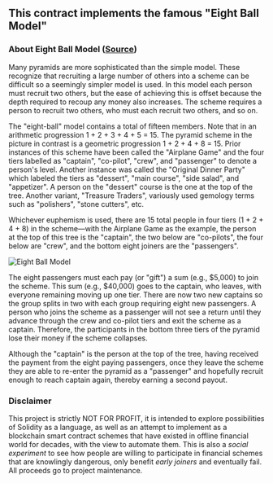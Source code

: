 ## This contract implements the famous "Eight Ball Model"

### About Eight Ball Model ([Source](https://en.wikipedia.org/wiki/Pyramid_scheme#The_.22eight_ball.22_model))

Many pyramids are more sophisticated than the simple model. These recognize that recruiting a large number of others into a scheme can be difficult so a seemingly simpler model is used. In this model each person must recruit two others, but the ease of achieving this is offset because the depth required to recoup any money also increases. The scheme requires a person to recruit two others, who must each recruit two others, and so on.


The "eight-ball" model contains a total of fifteen members. Note that in an arithmetic progression 1 + 2 + 3 + 4 + 5 = 15. The pyramid scheme in the picture in contrast is a geometric progression 1 + 2 + 4 + 8 = 15.
Prior instances of this scheme have been called the "Airplane Game" and the four tiers labelled as "captain", "co-pilot", "crew", and "passenger" to denote a person's level. Another instance was called the "Original Dinner Party" which labeled the tiers as "dessert", "main course", "side salad", and "appetizer". A person on the "dessert" course is the one at the top of the tree. Another variant, "Treasure Traders", variously used gemology terms such as "polishers", "stone cutters", etc.

Whichever euphemism is used, there are 15 total people in four tiers (1 + 2 + 4 + 8) in the scheme—with the Airplane Game as the example, the person at the top of this tree is the "captain", the two below are "co-pilots", the four below are "crew", and the bottom eight joiners are the "passengers".

![Eight Ball Model](http://i.imgur.com/1PeHbiU.png)

The eight passengers must each pay (or "gift") a sum (e.g., $5,000) to join the scheme. This sum (e.g., $40,000) goes to the captain, who leaves, with everyone remaining moving up one tier. There are now two new captains so the group splits in two with each group requiring eight new passengers. A person who joins the scheme as a passenger will not see a return until they advance through the crew and co-pilot tiers and exit the scheme as a captain. Therefore, the participants in the bottom three tiers of the pyramid lose their money if the scheme collapses.

Although the "captain" is the person at the top of the tree, having received the payment from the eight paying passengers, once they leave the scheme they are able to re-enter the pyramid as a "passenger" and hopefully recruit enough to reach captain again, thereby earning a second payout.

### Disclaimer
This project is strictly NOT FOR PROFIT, it is intended to explore possibilities of Solidity as a language,
as well as an attempt to implement as a blockchain smart contract schemes that have existed in offline financial world for decades, with the view to automate them. This is also a *social experiment* to see how people are willing to participate in financial schemes that are knowlingly dangerous, only benefit *early joiners* and eventually fail. All proceeds go to project maintenance.